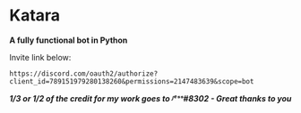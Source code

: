 # Katara
**A fully functional bot in Python**

Invite link below:

`https://discord.com/oauth2/authorize?client_id=789151979280138260&permissions=2147483639&scope=bot`

***1/3 or 1/2 of the credit for my work goes to ᴶᵉˢˢ#8302 - Great thanks to you***

